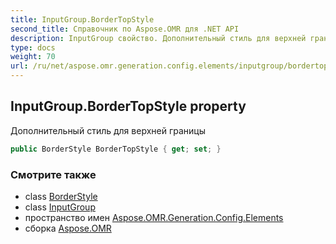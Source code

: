 ```yaml
---
title: InputGroup.BorderTopStyle
second_title: Справочник по Aspose.OMR для .NET API
description: InputGroup свойство. Дополнительный стиль для верхней границы
type: docs
weight: 70
url: /ru/net/aspose.omr.generation.config.elements/inputgroup/bordertopstyle/
---
```

## InputGroup.BorderTopStyle property

Дополнительный стиль для верхней границы

```csharp
public BorderStyle BorderTopStyle { get; set; }
```

### Смотрите также

* class [BorderStyle](../../../aspose.omr.generation.config/borderstyle/)
* class [InputGroup](../)
* пространство имен [Aspose.OMR.Generation.Config.Elements](../../inputgroup/)
* сборка [Aspose.OMR](../../../)


